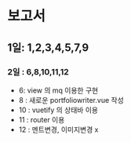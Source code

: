 # 보고서

## 1일: 1,2,3,4,5,7,9

### 2일 : 6,8,10,11,12

* 6:  view 의 mq 이용한 구현
* 8 : 새로운 portfoliowriter.vue 작성
* 10 : vuetify 의 상태바 이용
* 11 : router 이용
* 12 : 멘트변경, 이미지변경 x 







